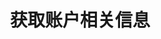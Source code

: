 ---
title: 获取账户相关信息
position_number: 1
type: get
description: /user/v1/account/info
left_code_blocks:
    -
        code_block: "public void getMarketConfig() {\r\n\tString text = HttpUtil.get(URL + \"/data/api/user/v1/getMarketConfig\");\r\n\tSystem.out.println(text);\r\n}"
        title: Java
        language: java
right_code_blocks:
    - code_block: |-
        {
          "error": {
            "code": "",
            "msg": ""
          },
          "msgInfo": "",
          "result": {
            "accountId": 0, //帐户id
            "allowOpenPosition": false, //是否可开仓
            "allowTrade": false, //是否可以交易
            "allowTransfer": false, //是否可以划转
            "openTime": "", //开通时间
            "state": 0, //用户状态
            "userId": 0 //用户id
          },
          "returnCode": 0
        }
      title: Response
      language: json
---